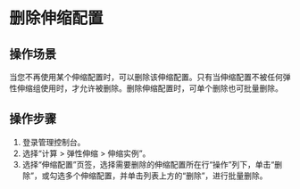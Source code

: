 # 删除伸缩配置<a name="zh-cn_topic_0042018366"></a>

## 操作场景<a name="section2495449014355"></a>

当您不再使用某个伸缩配置时，可以删除该伸缩配置。只有当伸缩配置不被任何弹性伸缩组使用时，才允许被删除。删除伸缩配置时，可单个删除也可批量删除。

## 操作步骤<a name="section1657416306249"></a>

1.  登录管理控制台。
2.  选择“计算 \> 弹性伸缩 \> 伸缩实例”。
3.  选择“伸缩配置”页签，选择需要删除的伸缩配置所在行“操作”列下，单击“删除”，或勾选多个伸缩配置，并单击列表上方的“删除”，进行批量删除。

